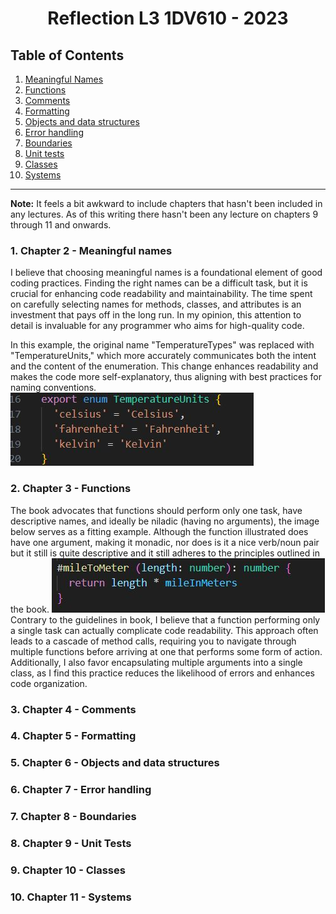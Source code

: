 <h1><center>Reflection L3 1DV610 - 2023</center></h1>

## Table of Contents
1. [Meaningful Names](#1-chapter-2---meaningful-names)
2. [Functions](#2-chapter-3---functions)
3. [Comments](#3-chapter-4---comments)
4. [Formatting](#4-chapter-5---formatting)
5. [Objects and data structures](#5-chapter-6---objects-and-data-structures)
6. [Error handling](#6-chapter-7---error-handling)
7. [Boundaries](#7-chapter-8---boundaries)
8. [Unit tests](#8-chapter-9---unit-tests)
9. [Classes](#9-chapter-10---classes)
10. [Systems](#10-chapter-11---systems)

---

**Note:** 
It feels a bit awkward to include chapters that hasn't been included in any lectures. As of this writing there hasn't been any lecture on chapters 9 through 11 and onwards.

### 1. Chapter 2 - Meaningful names

I believe that choosing meaningful names is a foundational element of good coding practices. Finding the right names can be a difficult task, but it is crucial for enhancing code readability and maintainability. The time spent on carefully selecting names for methods, classes, and attributes is an investment that pays off in the long run. In my opinion, this attention to detail is invaluable for any programmer who aims for high-quality code.

In this example, the original name "TemperatureTypes" was replaced with "TemperatureUnits," which more accurately communicates both the intent and the content of the enumeration. This change enhances readability and makes the code more self-explanatory, thus aligning with best practices for naming conventions.
![example](./img/reflection/ch2-1.JPG)

### 2. Chapter 3 - Functions

The book advocates that functions should perform only one task, have descriptive names, and ideally be niladic (having no arguments), the image below serves as a fitting example. Although the function illustrated does have one argument, making it monadic, nor does is it a nice verb/noun pair but it still is quite descriptive and it still adheres to the principles outlined in the book.
![function example 1](./img//reflection/ch3-1.JPG)
Contrary to the guidelines in book, I believe that a function performing only a single task can actually complicate code readability. This approach often leads to a cascade of method calls, requiring you to navigate through multiple functions before arriving at one that performs some form of action. Additionally, I also favor encapsulating multiple arguments into a single class, as I find this practice reduces the likelihood of errors and enhances code organization.

### 3. Chapter 4 - Comments

### 4. Chapter 5 - Formatting

### 5. Chapter 6 - Objects and data structures

### 6. Chapter 7 - Error handling

### 7. Chapter 8 - Boundaries

### 8. Chapter 9 - Unit Tests

### 9. Chapter 10 - Classes

### 10. Chapter 11 - Systems